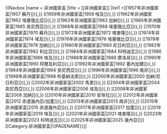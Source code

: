 {{Navbox
|name = 非洲國家盃
|title = [[非洲國家盃]]
|list1 =[[1957年非洲國家盃|1957 蘇丹]]{{,}} [[1959年非洲國家盃|1959 埃及]]{{,}} [[1962年非洲國家盃|1962 埃塞俄比亞]]{{,}} [[1963年非洲國家盃|1963 加納]]{{,}} [[1965年非洲國家盃|1965 突尼西亞]]{{,}} [[1968年非洲國家盃|1968 埃塞俄比亞]]{{,}} [[1970年非洲國家盃|1970 蘇丹]]{{,}} [[1972年非洲國家盃|1972 喀麥隆]]{{,}} [[1974年非洲國家盃|1974 埃及]]{{,}} [[1976年非洲國家盃|1976 埃塞俄比亞]]{{,}} [[1978年非洲國家盃|1978 加納]]{{,}} [[1980年非洲國家盃|1980 尼日利亞]]{{,}} [[1982年非洲國家盃|1982 利比亞]]{{,}} [[1984年非洲國家盃|1984 科特迪瓦]]{{,}} [[1986年非洲國家盃|1986 埃及]]{{,}} [[1988年非洲國家盃|1988 摩洛哥]]{{,}} [[1990年非洲國家盃|1990 阿爾及利亞]]{{,}} [[1992年非洲國家盃|1992 塞內加爾]]{{,}} [[1994年非洲國家盃|1994 突尼西亞]]{{,}} [[1996年非洲國家盃|1996 南非]]{{,}} [[1998年非洲國家盃|1998 布基納法索]]{{,}} [[2000年非洲國家盃|2000 加納/尼日利亞]]{{,}} [[2002年非洲國家盃|2002 馬里]]{{,}} [[2004年非洲國家盃|2004 突尼西亞]]{{,}} [[2006年非洲國家盃|2006 埃及]]{{,}} [[2008年非洲國家盃|2008 加納]]{{,}} [[2010年非洲國家盃|2010 安哥拉]]{{,}} [[2012年非洲國家盃|2012 赤道幾內亞/加蓬]]{{,}} [[2013年非洲國家盃|2013 南非]]{{,}} [[2015年非洲國家盃|2015 赤道幾內亞]]{{,}} [[2017年非洲國家盃|2017 加蓬]]{{,}} [[2019年非洲國家盃|2019 埃及]]{{,}} [[2021年非洲國家盃|2021 喀麥隆]]{{,}} [[2023年非洲國家盃|2023 科特迪瓦]]{{,}} [[2025年非洲國家盃|2025 幾內亞]]}}<noinclude>
[[Category:非洲國家盃|{{PAGENAME}}]]
</noinclude>